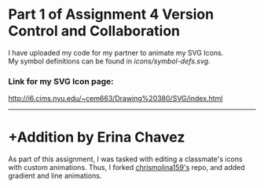 # Part 1 of Assignment 4 Version Control and Collaboration

I have uploaded my code for my partner to animate my SVG Icons.  
My symbol definitions can be found in *icons/symbol-defs.svg*.  

### Link for my SVG Icon page:  
http://i6.cims.nyu.edu/~cem663/Drawing%20380/SVG/index.html

---
# +Addition by Erina Chavez

As part of this assignment, I was tasked with editing a classmate's icons with custom animations. Thus, I forked [chrismolina159's](https://github.com/chrismolina159/Drawing-on-the-Web) repo, and added gradient and line animations. 
